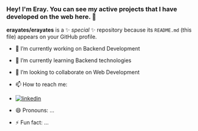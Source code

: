 ### Hey! I'm Eray. You can see my active projects that I have developed on the web here. 👋

**erayates/erayates** is a ✨ _special_ ✨ repository because its `README.md` (this file) appears on your GitHub profile.



- 🔭 I’m currently working on Backend Development
- 🌱 I’m currently learning Backend technologies
- 👯 I’m looking to collaborate on Web Development
- 📫 How to reach me:
- [![linkedin](https://img.shields.io/badge/Linkedin-000000?style=for-the-badge&logo=Linkedin&logoColor=white)](linked.in/eraayatees)


- 😄 Pronouns: ...
- ⚡ Fun fact: ...
